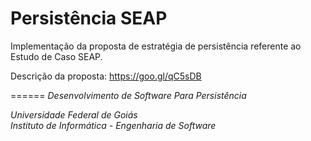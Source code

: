 # Persistência SEAP

Implementação da proposta de estratégia de persistência referente ao Estudo de Caso SEAP.

Descrição da proposta: https://goo.gl/qC5sDB

======
_Desenvolvimento de Software Para Persistência_

_Universidade Federal de Goiás_                                       
_Instituto de Informática - Engenharia de Software_ 


